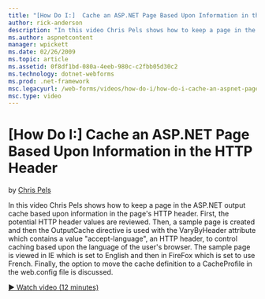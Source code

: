 ```yaml
---
title: "[How Do I:]  Cache an ASP.NET Page Based Upon Information in the HTTP Header | Microsoft Docs"
author: rick-anderson
description: "In this video Chris Pels shows how to keep a page in the ASP.NET output cache based upon information in the page’s HTTP header. First, the potential HTTP hea..."
ms.author: aspnetcontent
manager: wpickett
ms.date: 02/26/2009
ms.topic: article
ms.assetid: 0f8df1bd-080a-4eeb-980c-c2fbb05d30c2
ms.technology: dotnet-webforms
ms.prod: .net-framework
msc.legacyurl: /web-forms/videos/how-do-i/how-do-i-cache-an-aspnet-page-based-upon-information-in-the-http-header
msc.type: video
---
```

[How Do I:]  Cache an ASP.NET Page Based Upon Information in the HTTP Header
====================
by [Chris Pels](https://twitter.com/chrispels)

In this video Chris Pels shows how to keep a page in the ASP.NET output cache based upon information in the page's HTTP header. First, the potential HTTP header values are reviewed. Then, a sample page is created and then the OutputCache directive is used with the VaryByHeader attribute which contains a value "accept-language", an HTTP header, to control caching based upon the language of the user's browser. The sample page is viewed in IE which is set to English and then in FireFox which is set to use French. Finally, the option to move the cache definition to a CacheProfile in the web.config file is discussed.

[&#9654; Watch video (12 minutes)](https://channel9.msdn.com/Blogs/ASP-NET-Site-Videos/how-do-i-cache-an-aspnet-page-based-upon-information-in-the-http-header)